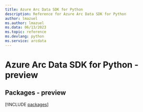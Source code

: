 ```yaml
---
title: Azure Arc Data SDK for Python
description: Reference for Azure Arc Data SDK for Python
author: lmazuel
ms.author: lmazuel
ms.data: 06/13/2023
ms.topic: reference
ms.devlang: python
ms.service: arcdata
---
```

# Azure Arc Data SDK for Python - preview
## Packages - preview
[!INCLUDE [packages](arc-data-index.md)]